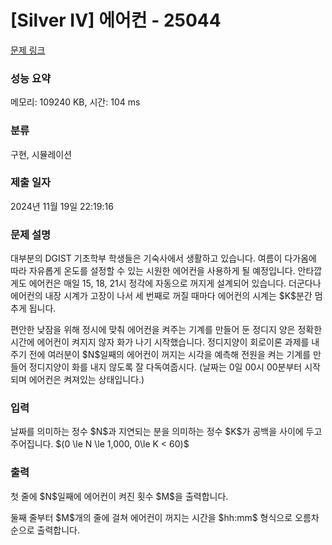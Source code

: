 # [Silver IV] 에어컨 - 25044 

[문제 링크](https://www.acmicpc.net/problem/25044) 

### 성능 요약

메모리: 109240 KB, 시간: 104 ms

### 분류

구현, 시뮬레이션

### 제출 일자

2024년 11월 19일 22:19:16

### 문제 설명

<p>대부분의 DGIST 기초학부 학생들은 기숙사에서 생활하고 있습니다. 여름이 다가옴에 따라 자유롭게 온도를 설정할 수 있는 시원한 에어컨을 사용하게 될 예정입니다. 안타깝게도 에어컨은 매일 15, 18, 21시 정각에 자동으로 꺼지게 설계되어 있습니다. 더군다나 에어컨의 내장 시계가 고장이 나서 세 번째로 꺼질 때마다 에어컨의 시계는 $K$분간 멈추게 됩니다.</p>

<p>편안한 낮잠을 위해 정시에 맞춰 에어컨을 켜주는 기계를 만들어 둔 정디지 양은 정확한 시간에 에어컨이 켜지지 않자 화가 나기 시작했습니다. 정디지양이 회로이론 과제를 내주기 전에 여러분이 $N$일째의 에어컨이 꺼지는 시각을 예측해 전원을 켜는 기계를 만들어 정디지양이 화를 내지 않도록 잘 다독여줍시다. (날짜는 0일 00시 00분부터 시작되며 에어컨은 켜져있는 상태입니다.)</p>

### 입력 

 <p>날짜를 의미하는 정수 $N$과 지연되는 분을 의미하는 정수 $K$가 공백을 사이에 두고 주어집니다. $(0 \le N \le 1,000, 0\le K < 60)$</p>

### 출력 

 <p>첫 줄에 $N$일째에 에어컨이 켜진 횟수 $M$을 출력합니다.</p>

<p>둘째 줄부터 $M$개의 줄에 걸쳐 에어컨이 꺼지는 시간을 $hh:mm$ 형식으로 오름차순으로 출력합니다.</p>

